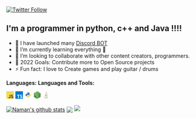 
<br />

[![Twitter Follow](https://img.shields.io/twitter/follow/Zatan2020?color=1DA1F2&logo=twitter&style=for-the-badge)](https://twitter.com/intent/follow?original_referer=https%3A%2F%2Fgithub.com%2FZatan2020&screen_name=Zatan2020)

## I'm a programmer in python, c++ and Java !!!!

- 🔭 I have launched many [Discord BOT](https://top.gg/user/485489178583498764)
- 🌱 I’m currently learning everything 🤣
- 👯 I’m looking to collaborate with other content creators, programmers.
- 🥅 2022 Goals: Contribute more to Open Source projects
- ⚡ Fun fact: I love to Create games and play guitar / drums

**Languages:**
**Languages and Tools:**  

<code><img height="20" src="https://raw.githubusercontent.com/github/explore/80688e429a7d4ef2fca1e82350fe8e3517d3494d/topics/javascript/javascript.png"></code>
<code><img height="20" src="https://raw.githubusercontent.com/github/explore/80688e429a7d4ef2fca1e82350fe8e3517d3494d/topics/typescript/typescript.png"></code>
<code><img height="20" src="https://raw.githubusercontent.com/github/explore/5c058a388828bb5fde0bcafd4bc867b5bb3f26f3/topics/python/python.png"></code>
<code><img height="20" src="https://raw.githubusercontent.com/github/explore/80688e429a7d4ef2fca1e82350fe8e3517d3494d/topics/nodejs/nodejs.png"></code>
<code><img height="20" src="https://raw.githubusercontent.com/github/explore/80688e429a7d4ef2fca1e82350fe8e3517d3494d/topics/java/java.png"></code>

 <a href="https://github.com/Naman794/github-readme-stats"><img align="center" src="https://github-readme-stats.vercel.app/api?username=Naman794&show_icons=true&include_all_commits=true&theme=github_dark&hide_border=true" alt="Naman's github stats" /></a> 
 <a href="https://github.com/Naman794/github-readme-stats"><img align="center" src="https://github-readme-stats.vercel.app/api/top-langs/?username=Naman794&layout=compact&theme=buefy&hide_border=true" /></a> 
 <a href="https://top.gg/bot/740968729323503637"><img src="https://top.gg/api/widget/740968729323503637.svg"></a> 


